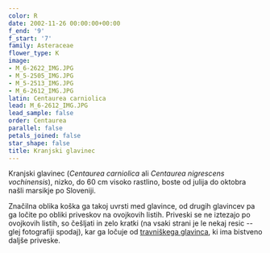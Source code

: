 ```yaml
---
color: R
date: 2002-11-26 00:00:00+00:00
f_end: '9'
f_start: '7'
family: Asteraceae
flower_type: K
image:
- M_6-2622_IMG.JPG
- M_5-2505_IMG.JPG
- M_5-2513_IMG.JPG
- M_6-2612_IMG.JPG
latin: Centaurea carniolica
lead: M_6-2612_IMG.JPG
lead_sample: false
order: Centaurea
parallel: false
petals_joined: false
star_shape: false
title: Kranjski glavinec
---
```

Kranjski glavinec (*Centaurea carniolica* ali *Centaurea nigrescens vochinensis*), nizko, do 60 cm visoko rastlino, boste od julija do oktobra našli marsikje po Sloveniji.

Značilna oblika koška ga takoj uvrsti med glavince, od drugih glavincev pa ga ločite po obliki priveskov na ovojkovih listih. Priveski se ne iztezajo po ovojkovih listih, so češljati in zelo kratki (na vsaki strani je le nekaj resic -- glej fotografiji spodaj), kar ga ločuje od [travniškega glavinca](../../centaureamacroptilon/travniški-glavinec/), ki ima bistveno daljše priveske.

